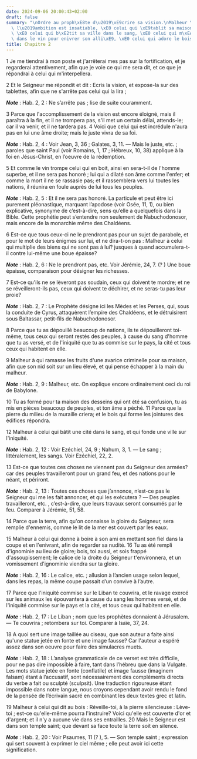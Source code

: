 ```yaml
---
date: 2024-09-06 20:00:43+02:00
draft: false
summary: "\nOrdre au proph\xE8te d\u2019\xE9crire sa vision.\nMalheur \xE0 celui dont\
  \ l\u2019ambition est insatiable, \xE0 celui qui \xE9tablit sa maison par la violence,\
  \ \xE0 celui qui b\xE2tit sa ville dans le sang, \xE0 celui qui m\xEAle le fiel\
  \ dans le vin pour enivrer son alli\xE9, \xE0 celui qui adore le bois et la pierre.\n"
title: Chapitre 2
---
```





1 Je me tiendrai à mon poste et j'arrêterai mes pas sur la fortification, et je regarderai attentivement, afin que je voie ce qui me sera dit, et ce que je répondrai à celui qui m'interpellera.


2 Et le Seigneur me répondit et dit : Ecris la vision, et expose-la sur des tablettes, afin que ne s'arrête pas celui qui la lira ;

***Note*** :  Hab. 2, 2 : Ne s’arrête pas ; lise de suite couramment.


3 Parce que l'accomplissement de la vision est encore éloigné, mais il paraîtra à la fin, et il ne trompera pas, s'il met un certain délai, attends-le; car il va venir, et il ne tardera pas. 4 Voici que celui qui est incrédule n'aura pas en lui une âme droite; mais le juste vivra de sa foi.

***Note*** :  Hab. 2, 4 : Voir Jean, 3, 36 ; Galates, 3, 11. ― Mais le juste, etc. ; paroles que saint Paul (voir Romains, 1, 17 ; Hébreux, 10, 38) applique à la foi en Jésus-Christ, en l’oeuvre de la rédemption.


5 Et comme le vin trompe celui qui en boit, ainsi en sera-t-il de l'homme superbe, et il ne sera pas honoré ; lui qui a dilaté son âme comme l'enfer; et comme la mort il ne se rassasie pas; et il rassemblera vers lui toutes les nations, il réunira en foule auprès de lui tous les peuples.

***Note*** :  Hab. 2, 5 : Et il ne sera pas honoré. La particule et peut être ici purement pléonastique, marquant l’apodose (voir Osée, 11, 1), ou bien explicative, synonyme de c’est-à-dire, sens qu’elle a quelquefois dans la Bible. Cette prophétie peut s’entendre non seulement de Nabuchodonosor, mais encore de la monarchie même des Chaldéens.

6 Est-ce que tous ceux-ci ne le prendront pas pour un sujet de parabole, et pour le mot de leurs énigmes sur lui, et ne dira-t-on pas : Malheur à celui qui multiplie des biens qui ne sont pas à lui? jusques à quand accumulera-t-il contre lui-même une boue épaisse?

***Note*** :  Hab. 2, 6 : Ne le prendront pas, etc. Voir Jérémie, 24, 7. (? ) Une boue épaisse, comparaison pour désigner les richesses.

7 Est-ce qu'ils ne se lèveront pas soudain, ceux qui doivent te mordre; et ne se réveilleront-ils pas, ceux qui doivent te déchirer, et ne seras-tu pas leur proie?

***Note*** :  Hab. 2, 7 : Le Prophète désigne ici les Mèdes et les Perses, qui, sous la conduite de Cyrus, attaquèrent l’empire des Chaldéens, et le détruisirent sous Baltassar, petit-fils de Nabuchodonosor.

8 Parce que tu as dépouillé beaucoup de nations, ils te dépouilleront toi-même, tous ceux qui seront restés des peuples, à cause du sang d'homme que tu as versé, et de l'iniquité que tu as commise sur le pays, la cité et tous ceux qui habitent en elle.


9 Malheur à qui ramasse les fruits d'une avarice criminelle pour sa maison, afin que son nid soit sur un lieu élevé, et qui pense échapper à la main du malheur.

***Note*** :  Hab. 2, 9 : Malheur, etc. On explique encore ordinairement ceci du roi de Babylone.

10 Tu as formé pour ta maison des desseins qui ont été sa confusion, tu as mis en pièces beaucoup de peuples, et ton âme a péché. 11 Parce que la pierre du milieu de la muraille criera; et le bois qui forme les jointures des édifices répondra.


12 Malheur à celui qui bâtit une cité dans le sang, et qui fonde une ville sur l'iniquité.

***Note*** :  Hab. 2, 12 : Voir Ezéchiel, 24, 9 ; Nahum, 3, 1. ― Le sang ; littéralement, les sangs. Voir Ezéchiel, 22, 2.

13 Est-ce que toutes ces choses ne viennent pas du Seigneur des armées? car des peuples travailleront pour un grand feu, et des nations pour le néant, et périront.

***Note*** :  Hab. 2, 13 : Toutes ces choses que j’annonce, n’est-ce pas le Seigneur qui me les fait annoncer, et qui les exécutera ? ― Des peuples travailleront, etc. , c’est-à-dire, que leurs travaux seront consumés par le feu. Comparer à Jérémie, 51, 58.

14 Parce que la terre, afin qu'on connaisse la gloire du Seigneur, sera remplie d'ennemis, comme le lit de la mer est couvert par les eaux.


15 Malheur à celui qui donne à boire à son ami en mettant son fiel dans la coupe et en l'enivrant, afin de regarder sa nudité. 16 Tu as été rempli d'ignominie au lieu de gloire; bois, toi aussi, et sois frappé d'assoupissement; le calice de la droite du Seigneur t'environnera, et un vomissement d'ignominie viendra sur ta gloire.

***Note*** :  Hab. 2, 16 : Le calice, etc. ; allusion à l’ancien usage selon lequel, dans les repas, la même coupe passait d’un convive à l’autre.

17 Parce que l'iniquité commise sur le Liban te couvrira, et le ravage exercé sur les animaux les épouvantera à cause du sang les hommes versé, et de l'iniquité commise sur le pays et la cité, et tous ceux qui habitent en elle.

***Note*** :  Hab. 2, 17 : Le Liban ; nom que les prophètes donnaient à Jérusalem. ― Te couvrira ; retombera sur toi. Comparer à Isaïe, 37, 24.


18 A quoi sert une image taillée au ciseau, que son auteur a faite ainsi qu'une statue jetée en fonte et une image fausse? Car l'auteur a espéré assez dans son oeuvre pour faire des simulacres muets.

***Note*** :  Hab. 2, 18 : L’analyse grammaticale de ce verset est très difficile, pour ne pas dire impossible à faire, tant dans l’hébreu que dans la Vulgate. Les mots statue jetée en fonte (conflatile) et image fausse (imaginem falsam) étant à l’accusatif, sont nécessairement des compléments directs du verbe a fait ou sculpté (sculpsit). Une traduction rigoureuse étant impossible dans notre langue, nous croyons cependant avoir rendu le fond de la pensée de l’écrivain sacré en combinant les deux textes grec et latin.

19 Malheur à celui qui dit au bois : Réveille-toi, à la pierre silencieuse : Lève-toi ; est-ce qu'elle-même pourra l'instruire? Voici qu'elle est couverte d'or et d'argent; et il n'y a aucune vie dans ses entrailles. 20 Mais le Seigneur est dans son temple saint; que devant sa face toute la terre soit en silence.

***Note*** :  Hab. 2, 20 : Voir Psaumes, 11 (? ), 5. ― Son temple saint ; expression qui sert souvent à exprimer le ciel même ; elle peut avoir ici cette signification.

